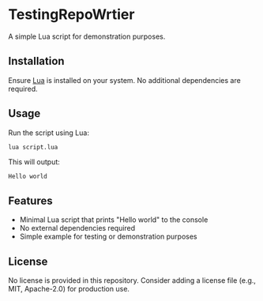 # TestingRepoWrtier

A simple Lua script for demonstration purposes.

## Installation

Ensure [Lua](https://www.lua.org/) is installed on your system. No additional dependencies are required.

## Usage

Run the script using Lua:

```bash
lua script.lua
```

This will output:

```
Hello world
```

## Features

- Minimal Lua script that prints "Hello world" to the console
- No external dependencies required
- Simple example for testing or demonstration purposes

## License

No license is provided in this repository. Consider adding a license file (e.g., MIT, Apache-2.0) for production use.

